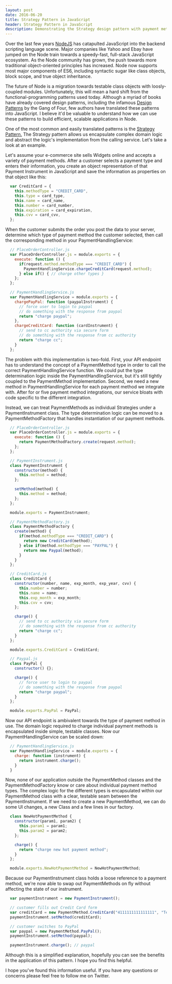 ```yaml
---
layout: post
date: 2016-06-20
title: Strategy Pattern in JavaScript
header: Strategy Pattern in JavaScript
description: Demonstrating the Strategy design pattern with payment methods.
---
```


Over the last few years <a href="https://nodejs.org/en/" alt="NodeJS">NodeJS</a> has catapulted JavaScript into the backend scripting language scene. Major companies like Yahoo and Ebay have jumped on the Node train towards a speedy-fast, full-stack JavaScript ecosystem. As the Node community has grown, the push towards more traditional object-oriented principles has increased. Node now supports most major components of ES6, including syntactic sugar like class objects, block scope, and true object inheritance.

The future of Node is a migration towards testable class objects with loosly-coupled modules. Unfortunately, this will mean a hard shift from the functional-programming patterns used today. Although a myriad of books have already covered design patterns, including the infamous <a href="https://www.amazon.com/Design-Patterns-Elements-Reusable-Object-Oriented-ebook/dp/B000SEIBB8" alt="Design Patterns">Design Patterns</a> by the Gang of Four, few authors have translated these patterns into JavaScript. I believe it'd be valuable to understand how we can use these patterns to build efficient, scalable applications in Node.

One of the most common and easily translated patterns is the <a href="https://en.wikipedia.org/wiki/Strategy_pattern" alt="Strategy Pattern">Strategy Pattern.</a> The Strategy pattern allows us encapsulate complex domain logic and abstract the logic's implementation from the calling service. Let's take a look at an example.

Let's assume your e-commerce site sells Widgets online and accepts a variety of payment methods. After a customer selects a payment type and enters their information, you create an object representation of that Payment Instrument in JavaScript and save the information as properties on that object like this:

~~~ javascript
  var CreditCard = {
    this.methodType = "CREDIT_CARD",
    this.type = card_type,
    this.name = card_name,
    this.number = card_number,
    this.expiration = card_expiration,
    this.cvv = card_cvv,
  };
~~~

When the customer submits the order you post the data to your server, determine which type of payment method the customer selected, then call the corresponding method in your PaymentHandlingService:

~~~ javascript
  // PlaceOrderController.js
  var PlaceOrderController.js = module.exports = {
    execute: function () {
      if(request.method.methodType === "CREDIT_CARD") {
        PaymentHandlingService.chargeCreditCard(request.method);
      } else if() { // charge other types }
    };
  };

  // PaymentHandlingService.js
  var PaymentHandlingService = module.exports = {
    chargePayPal: function (paypalInstrument) {
      // force user to login to paypal
      // do something with the response from paypal
      return "charge paypal";
    },
    chargeCreditCard: function (cardInstrument) {
      // send to cc authority via secure form
      // do something with the response from cc authority
      return "charge cc";
    }
  };
~~~

The problem with this implementation is two-fold. First, your API endpoint has to understand the concept of a PaymentMethod type in order to call the correct PaymentHandlingService function. We could put the type determination logic inside the PaymentHandlingService, but it's still tightly coupled to the PaymentMethod implementation. Second, we need a new method in PaymentHandlingService for each payment method we integrate with. After for or five payment method integrations, our service bloats with code specific to the different integration.

Instead, we can treat PaymentMethods as individual Strategies under a PaymentInstrument class. The type determination logic can be moved to a PaymentMethodFactory that handles instantiation of our payment methods.

~~~ javascript
  // PlaceOrderController.js
  var PlaceOrderController.js = module.exports = {
    execute: function () {
      return PaymentMethodFactory.create(request.method);
    };
  };

  // PaymentInstrument.js
  class PaymentInstrument {
    constructor(method) {
      this.method = method;
    };

    setMethod(method) {
      this.method = method;
    };
  };

  module.exports = PaymentInstrument;

  // PaymentMethodFactory.js
  class PaymentMethodFactory {
    create(method) {
      if(method.methodType === "CREDIT_CARD") {
        return new CreditCard(method);
      } else if(method.methodType === "PAYPAL") {
        return new Paypal(method);
      }
    }
  };

  // CreditCard.js
  class CreditCard {
    constructor(number, name, exp_month, exp_year, cvv) {
      this.number = number;
      this.name = name;
      this.exp_month = exp_month;
      this.cvv = cvv;
    };

    charge() {
      // send to cc authority via secure form
      // do something with the response from cc authority
      return "charge cc";
    }
  };

  module.exports.CreditCard = CreditCard;

  // Paypal.js
  class PayPal {
    constructor() {};

    charge() {
      // force user to login to paypal
      // do something with the response from paypal
      return "charge paypal";
    }
  };

  module.exports.PayPal = PayPal;
~~~

Now our API endpoint is ambivalent towards the type of payment method in use. The domain logic required to charge individual payment methods is encapsulated inside simple, testable classes. Now our   PaymentHandlingService can be scaled down:

~~~ javascript
  // PaymentHandlingService.js
  var PaymentHandlingService = module.exports = {
    charge: function (instrument) {
      return instrument.charge();
    }
  }
~~~

Now, none of our application outside the PaymentMethod classes and the PaymentMethodFactory know or care about individual payment method types. The complex logic for the different types is encapsulated within our PaymentMethod class with a clear, testable seam between the PaymentInstrument. If we need to create a new PaymentMethod, we can do some UI changes, a new Class and a few lines in our factory.

~~~ javascript
  class NewHotPaymentMethod {
    constructor(param1, param2) {
      this.param1 = param1;
      this.param2 = param2;
    };

    charge() {
      return "charge new hot payment method";
    }
  };

  module.exports.NewHotPaymentMethod = NewHotPaymentMethod;
~~~

Because our PaymentInstrument class holds a loose reference to a payment method, we're now able to swap out PaymentMethods on fly without affecting the state of our instrument.

~~~ javascript
  var paymentInstrument = new PaymentInstrument();

  // customer fills out Credit Card form
  var creditCard = new PaymentMethod.CreditCard("4111111111111111", "Tester", "01", "2020", "123");
  paymentInstrument.setMethod(creditCard);

  // customer switches to PayPal
  var paypal = new PaymentMethod.PayPal();
  paymentInstrument.setMethod(paypal);

  paymentInstrument.charge(); // paypal
~~~

Although this is a simplified explanation, hopefully you can see the benefits in the application of this pattern. I hope you find this helpful.

I hope you've found this information useful. If you have any questions or concerns please feel free to follow me on Twitter.
